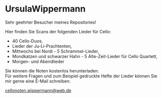 # UrsulaWippermann

Sehr geehrter Besucher meines Repositories!

Hier finden Sie Scans der folgenden Lieder für Cello: 
  - 40 Cello-Duos, 
  - Lieder der Ju-Li-Prachtenten, 
  - Mittwochs bei Nordi - 5 Schrammel-Lieder, 
  - Mondkatzen und schwarzer Hahn - 5 Alte-Zeit-Lieder für Cello Quartett, 
  - Morgen- und Abendlieder
  
Sie können die Noten kostenlos herunterladen.  
Für weitere Fragen und zum Beispiel gedruckte Hefte der Lieder können Sie mir gerne eine E-Mail schreiben:
  
  cellonoten.wippermann@web.de
